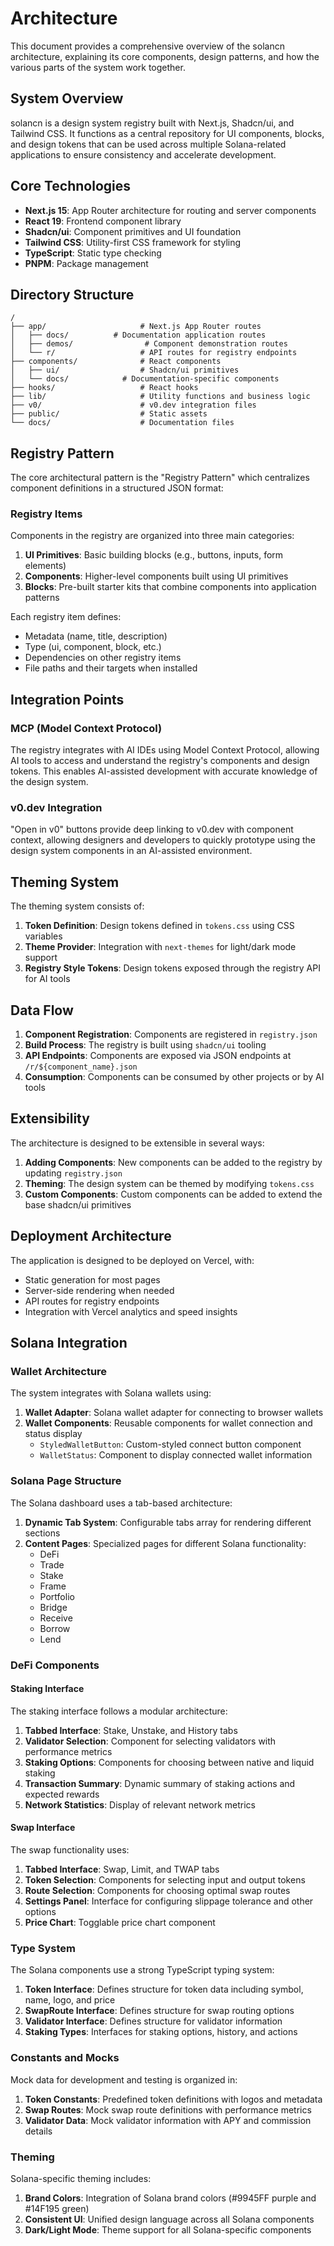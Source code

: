 # Architecture

This document provides a comprehensive overview of the solancn architecture, explaining its core components, design patterns, and how the various parts of the system work together.

## System Overview

solancn is a design system registry built with Next.js, Shadcn/ui, and Tailwind CSS. It functions as a central repository for UI components, blocks, and design tokens that can be used across multiple Solana-related applications to ensure consistency and accelerate development.

## Core Technologies

- **Next.js 15**: App Router architecture for routing and server components
- **React 19**: Frontend component library
- **Shadcn/ui**: Component primitives and UI foundation
- **Tailwind CSS**: Utility-first CSS framework for styling
- **TypeScript**: Static type checking
- **PNPM**: Package management

## Directory Structure

```
/
├── app/                     # Next.js App Router routes
│   ├── docs/          # Documentation application routes
│   ├── demos/                # Component demonstration routes
│   └── r/                   # API routes for registry endpoints
├── components/              # React components
│   ├── ui/                  # Shadcn/ui primitives
│   └── docs/            # Documentation-specific components
├── hooks/                   # React hooks
├── lib/                     # Utility functions and business logic
├── v0/                      # v0.dev integration files
├── public/                  # Static assets
└── docs/                    # Documentation files
```

## Registry Pattern

The core architectural pattern is the "Registry Pattern" which centralizes component definitions in a structured JSON format:

### Registry Items

Components in the registry are organized into three main categories:

1. **UI Primitives**: Basic building blocks (e.g., buttons, inputs, form elements)
2. **Components**: Higher-level components built using UI primitives
3. **Blocks**: Pre-built starter kits that combine components into application patterns

Each registry item defines:
- Metadata (name, title, description)
- Type (ui, component, block, etc.)
- Dependencies on other registry items
- File paths and their targets when installed

## Integration Points

### MCP (Model Context Protocol)

The registry integrates with AI IDEs using Model Context Protocol, allowing AI tools to access and understand the registry's components and design tokens. This enables AI-assisted development with accurate knowledge of the design system.

### v0.dev Integration

"Open in v0" buttons provide deep linking to v0.dev with component context, allowing designers and developers to quickly prototype using the design system components in an AI-assisted environment.

## Theming System

The theming system consists of:

1. **Token Definition**: Design tokens defined in `tokens.css` using CSS variables
2. **Theme Provider**: Integration with `next-themes` for light/dark mode support
3. **Registry Style Tokens**: Design tokens exposed through the registry API for AI tools

## Data Flow

1. **Component Registration**: Components are registered in `registry.json`
2. **Build Process**: The registry is built using `shadcn/ui` tooling
3. **API Endpoints**: Components are exposed via JSON endpoints at `/r/${component_name}.json`
4. **Consumption**: Components can be consumed by other projects or by AI tools

## Extensibility

The architecture is designed to be extensible in several ways:

1. **Adding Components**: New components can be added to the registry by updating `registry.json`
2. **Theming**: The design system can be themed by modifying `tokens.css`
3. **Custom Components**: Custom components can be added to extend the base shadcn/ui primitives

## Deployment Architecture

The application is designed to be deployed on Vercel, with:

- Static generation for most pages
- Server-side rendering when needed
- API routes for registry endpoints
- Integration with Vercel analytics and speed insights

## Solana Integration

### Wallet Architecture

The system integrates with Solana wallets using:

1. **Wallet Adapter**: Solana wallet adapter for connecting to browser wallets
2. **Wallet Components**: Reusable components for wallet connection and status display
   - `StyledWalletButton`: Custom-styled connect button component
   - `WalletStatus`: Component to display connected wallet information

### Solana Page Structure

The Solana dashboard uses a tab-based architecture:

1. **Dynamic Tab System**: Configurable tabs array for rendering different sections
2. **Content Pages**: Specialized pages for different Solana functionality:
   - DeFi
   - Trade
   - Stake
   - Frame
   - Portfolio
   - Bridge
   - Receive
   - Borrow
   - Lend

### DeFi Components

#### Staking Interface

The staking interface follows a modular architecture:

1. **Tabbed Interface**: Stake, Unstake, and History tabs
2. **Validator Selection**: Component for selecting validators with performance metrics
3. **Staking Options**: Components for choosing between native and liquid staking
4. **Transaction Summary**: Dynamic summary of staking actions and expected rewards
5. **Network Statistics**: Display of relevant network metrics

#### Swap Interface

The swap functionality uses:

1. **Tabbed Interface**: Swap, Limit, and TWAP tabs
2. **Token Selection**: Components for selecting input and output tokens
3. **Route Selection**: Components for choosing optimal swap routes
4. **Settings Panel**: Interface for configuring slippage tolerance and other options
5. **Price Chart**: Togglable price chart component

### Type System

The Solana components use a strong TypeScript typing system:

1. **Token Interface**: Defines structure for token data including symbol, name, logo, and price
2. **SwapRoute Interface**: Defines structure for swap routing options
3. **Validator Interface**: Defines structure for validator information
4. **Staking Types**: Interfaces for staking options, history, and actions

### Constants and Mocks

Mock data for development and testing is organized in:

1. **Token Constants**: Predefined token definitions with logos and metadata
2. **Swap Routes**: Mock swap route definitions with performance metrics
3. **Validator Data**: Mock validator information with APY and commission details

### Theming

Solana-specific theming includes:

1. **Brand Colors**: Integration of Solana brand colors (#9945FF purple and #14F195 green)
2. **Consistent UI**: Unified design language across all Solana components
3. **Dark/Light Mode**: Theme support for all Solana-specific components
